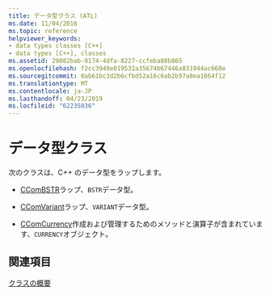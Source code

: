 ```yaml
---
title: データ型クラス (ATL)
ms.date: 11/04/2016
ms.topic: reference
helpviewer_keywords:
- data types classes [C++]
- data types [C++], classes
ms.assetid: 29882bab-9174-4dfa-8227-ccfeba80b865
ms.openlocfilehash: f2cc3949e019532a35674b67446a831944ac668e
ms.sourcegitcommit: 0ab61bc3d2b6cfbd52a16c6ab2b97a8ea1864f12
ms.translationtype: MT
ms.contentlocale: ja-JP
ms.lasthandoff: 04/23/2019
ms.locfileid: "62235036"
---
```

# <a name="data-types-classes"></a>データ型クラス

次のクラスは、C++ のデータ型をラップします。

- [CComBSTR](../atl/reference/ccombstr-class.md)ラップ、`BSTR`データ型。

- [CComVariant](../atl/reference/ccomvariant-class.md)ラップ、`VARIANT`データ型。

- [CComCurrency](../atl/reference/ccomcurrency-class.md)作成および管理するためのメソッドと演算子が含まれています、`CURRENCY`オブジェクト。

## <a name="see-also"></a>関連項目

[クラスの概要](../atl/atl-class-overview.md)
